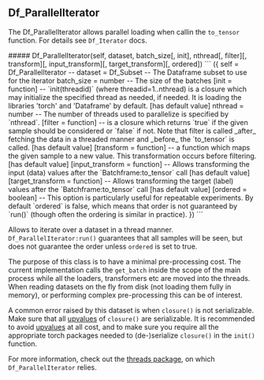 ## Df_ParallelIterator

The Df_ParallelIterator allows parallel loading when callin the `to_tensor`
function. For details see `Df_Iterator` docs.

<a name="Df_ParallelIterator">
##### Df_ParallelIterator(self, dataset, batch_size[, init], nthread[, filter][, transform][, input_transform][, target_transform][, ordered])
```
({
   self             = Df_ParallelIterator  -- 
   dataset          = Df_Subset            -- The Dataframe subset to use for the iterator
   batch_size       = number               -- The size of the batches
  [init             = function]            -- `init(threadid)` (where threadid=1..nthread) is a closure which may
	 initialize the specified thread as needed, if needed. It is loading
	 the libraries 'torch' and 'Dataframe' by default. [has default value]
   nthread          = number               -- The number of threads used to parallelize is specified by `nthread`.
  [filter           = function]            -- is a closure which returns `true` if the given sample
	 should be considered or `false` if not. Note that filter is called _after_
	 fetching the data in a threaded manner and _before_ the `to_tensor` is called. [has default value]
  [transform        = function]            -- a function which maps the given sample to a new value. This transformation occurs before filtering. [has default value]
  [input_transform  = function]            -- Allows transforming the input (data) values after the `Batchframe:to_tensor` call [has default value]
  [target_transform = function]            -- Allows transforming the target (label) values after the `Batchframe:to_tensor` call [has default value]
  [ordered          = boolean]             -- This option is particularly useful for repeatable experiments.
	 By default `ordered` is false, which means that order is not guaranteed by
	 `run()` (though often the ordering is similar in practice).
})
```

Allows to iterate over a dataset in a thread
manner. `Df_ParallelIterator:run()` guarantees that all samples
will be seen, but does not guarantee the order unless `ordered` is set to true.

The purpose of this class is to have a minimal pre-processing cost.
The current implementation calls the `get_batch` inside the scope of the
main process while all the loaders, transformers etc are moved into the threads.
When reading datasets on the fly from
disk (not loading them fully in memory), or performing complex
pre-processing this can be of interest.

A common error raised by this dataset is when `closure()` is not
serializable. Make sure that all [upvalues](http://www.lua.org/pil/27.3.3.html) of `closure()` are
serializable. It is recommended to avoid [upvalues](http://www.lua.org/pil/27.3.3.html) at all cost,
and to make sure you require all the appropriate torch packages needed to (de-)serialize
`closure()` in the `init()` function.

For more information, check out the [threads package](https://github.com/torch/threads),
on which `Df_ParallelIterator` relies.
